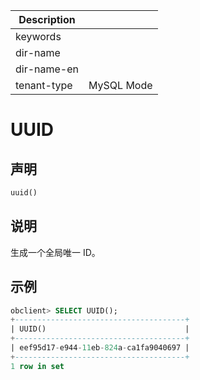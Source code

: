 | Description   |                 |
|---------------|-----------------|
| keywords      |                 |
| dir-name      |                 |
| dir-name-en   |                 |
| tenant-type   | MySQL Mode      |

# UUID

## 声明

```sql
uuid()
```

## 说明

生成一个全局唯一 ID。

## 示例

```sql
obclient> SELECT UUID();
+--------------------------------------+
| UUID()                               |
+--------------------------------------+
| eef95d17-e944-11eb-824a-ca1fa9040697 |
+--------------------------------------+
1 row in set
```
